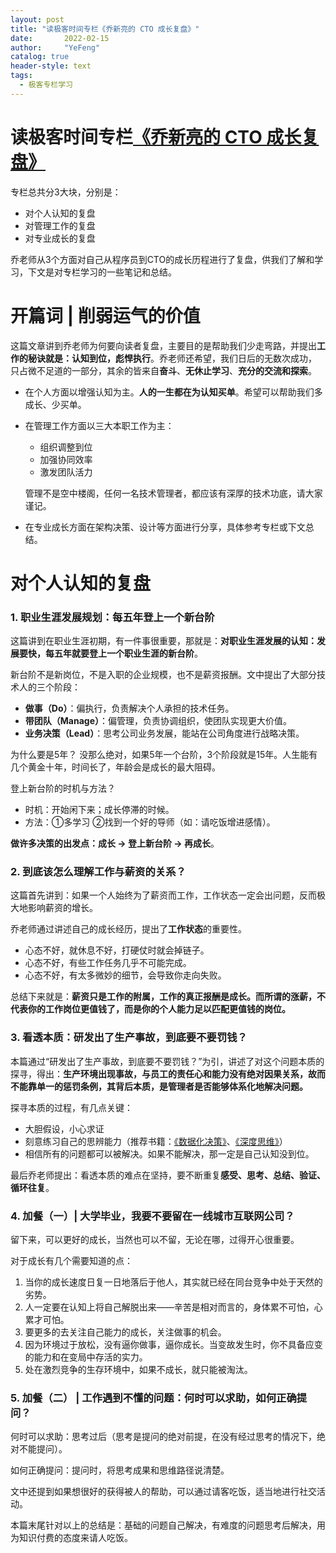 ```yaml
---
layout: post
title: "读极客时间专栏《乔新亮的 CTO 成长复盘》"
date:       2022-02-15
author:     "YeFeng"
catalog: true
header-style: text
tags:
  - 极客专栏学习
---
```


# 读极客时间专栏[《乔新亮的 CTO 成长复盘》](https://time.geekbang.org/column/intro/100062901?tab=catalog)
专栏总共分3大块，分别是：
* 对个人认知的复盘
* 对管理工作的复盘
* 对专业成长的复盘
  
乔老师从3个方面对自己从程序员到CTO的成长历程进行了复盘，供我们了解和学习，下文是对专栏学习的一些笔记和总结。

# 开篇词 | 削弱运气的价值

这篇文章讲到乔老师为何要向读者复盘，主要目的是帮助我们少走弯路，并提出**工作的秘诀就是：认知到位，彪悍执行**。乔老师还希望，我们日后的无数次成功，
只占微不足道的一部分，其余的皆来自**奋斗**、**无休止学习**、**充分的交流和探索**。

* 在个人方面以增强认知为主。**人的一生都在为认知买单**。希望可以帮助我们多成长、少买单。
* 在管理工作方面以三大本职工作为主：
  * 组织调整到位
  * 加强协同效率
  * 激发团队活力

  管理不是空中楼阁，任何一名技术管理者，都应该有深厚的技术功底，请大家谨记。
* 在专业成长方面在架构决策、设计等方面进行分享，具体参考专栏或下文总结。
  
# 对个人认知的复盘
### 1. 职业生涯发展规划：每五年登上一个新台阶
  这篇讲到在职业生涯初期，有一件事很重要，那就是：**对职业生涯发展的认知：发展要快，每五年就要登上一个职业生涯的新台阶**。

  新台阶不是新岗位，不是入职的企业规模，也不是薪资报酬。文中提出了大部分技术人的三个阶段：

  * **做事（Do）**：偏执行，负责解决个人承担的技术任务。
  * **带团队（Manage）**：偏管理，负责协调组织，使团队实现更大价值。
  * **业务决策（Lead）**：思考公司业务发展，能站在公司角度进行战略决策。

  为什么要是5年？ 没那么绝对，如果5年一个台阶，3个阶段就是15年。人生能有几个黄金十年，时间长了，年龄会是成长的最大阻碍。

  登上新台阶的时机与方法？
  * 时机：开始闲下来；成长停滞的时候。
  * 方法：①多学习 ②找到一个好的导师（如：请吃饭增进感情）。

  **做许多决策的出发点：成长 -> 登上新台阶 -> 再成长**。

### 2. 到底该怎么理解工作与薪资的关系？
  这篇首先讲到：如果一个人始终为了薪资而工作，工作状态一定会出问题，反而极大地影响薪资的增长。

  乔老师通过讲述自己的成长经历，提出了**工作状态**的重要性。
  * 心态不好，就休息不好，打硬仗时就会掉链子。
  * 心态不好，有些工作任务几乎不可能完成。
  * 心态不好，有太多微妙的细节，会导致你走向失败。

  总结下来就是：**薪资只是工作的附属，工作的真正报酬是成长。而所谓的涨薪，不代表你的工作岗位更值钱了，而是你的个人能力足以匹配更值钱的岗位。**

### 3. 看透本质：研发出了生产事故，到底要不要罚钱？
  本篇通过“研发出了生产事故，到底要不要罚钱？”为引，讲述了对这个问题本质的探寻，得出：**生产环境出现事故，与员工的责任心和能力没有绝对因果关系，故而不能靠单一的惩罚条例，其背后本质，是管理者是否能够体系化地解决问题。**

  探寻本质的过程，有几点关键：

  * 大胆假设，小心求证
  * 刻意练习自己的思辨能力（推荐书籍：[《数据化决策》](https://book.douban.com/subject/30281688/)、[《深度思维》](https://book.douban.com/subject/30267664/)）
  * 相信所有的问题都可以被解决。如果不能解决，那一定是自己认知没到位。

  最后乔老师提出：看透本质的难点在坚持，要不断重复**感受、思考、总结、验证、循环往复**。

### 4. 加餐（一）| 大学毕业，我要不要留在一线城市互联网公司？
  留下来，可以更好的成长，当然也可以不留，无论在哪，过得开心很重要。

  对于成长有几个需要知道的点：
  1. 当你的成长速度日复一日地落后于他人，其实就已经在同台竞争中处于天然的劣势。
  2. 人一定要在认知上将自己解脱出来——辛苦是相对而言的，身体累不可怕，心累才可怕。
  3. 要更多的去关注自己能力的成长，关注做事的机会。
  4. 因为环境过于放松，没有逼你做事，逼你成长。当变故发生时，你不具备应变的能力和在变局中存活的实力。
  5. 处在激烈竞争的生存环境中，如果不成长，就只能被淘汰。
   
### 5. 加餐（二） | 工作遇到不懂的问题：何时可以求助，如何正确提问？
  何时可以求助：思考过后（思考是提问的绝对前提，在没有经过思考的情况下，绝对不能提问）。

  如何正确提问：提问时，将思考成果和思维路径说清楚。

  文中还提到如果想很好的获得被人的帮助，可以通过请客吃饭，适当地进行社交活动。

  本篇末尾针对以上的总结是：基础的问题自己解决，有难度的问题思考后解决，用为知识付费的态度来请人吃饭。